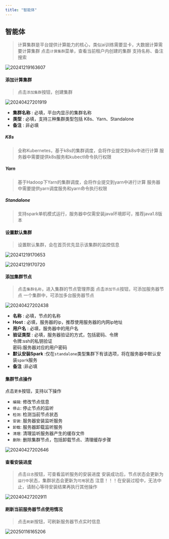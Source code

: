 ```yaml
---
title: "智能体"
---
```


## 智能体

> 计算集群是平台提供计算能力的核心，类似ai训练需要显卡，大数据计算需要计算集群
> 点击`计算集群`菜单，查看当前租户内创建的集群
> 支持名称、备注搜索

![20241219163607](https://img.isxcode.com/picgo/20241219163607.png)

#### 添加计算集群

> 点击`添加集群`按钮，创建集群

![20240427201919](https://img.isxcode.com/picgo/20240427201919.png)

- **集群名称** : 必填，平台内显示的集群名称 
- **类型** : 必填，支持三种集群类型包括 K8s、Yarn、Standalone 
- **备注** : 非必填

##### K8s

> 全称Kubernetes，基于k8s的集群调度，会将作业提交到k8s中进行计算
> 服务器中需要提供k8s服务和kubectl命令执行权限

##### Yarn

> 基于Hadoop下Yarn的集群调度，会将作业提交到yarn中进行计算
> 服务器中需要提供yarn调度服务和yarn命令执行权限

##### Standalone

> 支持spark单机模式运行，服务器中仅需安装java环境即可，推荐java1.8版本

#### 设置默认集群

> 设置默认集群，会在首页优先显示该集群的监控信息

![20241219170653](https://img.isxcode.com/picgo/20241219170653.png)

![20241219170720](https://img.isxcode.com/picgo/20241219170720.png)

#### 添加集群节点

> 点击`集群名称`，进入集群的节点管理界面
> 点击`添加节点`按钮，可添加服务器节点
> 一个集群中，可添加多台服务器节点

![20240427202438](https://img.isxcode.com/picgo/20240427202438.png)

- **名称** : 必填，节点的名称 
- **Host** : 必填，服务器的ip，推荐使用服务器的内网ip地址
- **用户名** : 必填，服务器中的用户名 
- **验证类型** : 必填，服务器验证的方式，包括密码、令牌  
令牌:ssh的私钥验证  
密码:服务器对应的用户密码   
- **默认安装Spark** :仅在`standalone`类型集群下有该选项，将在服务器中默认安装`spark`服务 
- **备注** :非必填

#### 集群节点操作

点击`更多`按钮，支持以下操作 
- `编辑`: 修改节点信息 
- `停止`: 停止节点的监听 
- `检测`: 检测当前节点状态 
- `安装`: 服务器安装监听服务 
- `卸载`: 服务器卸载监听服务 
- `清理`: 清理监听服务器产生的缓存文件 
- `删除`: 删除集群节点，包括卸载节点、清理缓存步骤

![20240427202646](https://img.isxcode.com/picgo/20240427202646.png)

#### 查看安装进度

> 点击`日志`按钮，可查看监听服务的安装进度
> 安装成功后，节点状态会更新为`运行中`状态，集群状态会更新为`可用`状态
> 注意！！！在安装过程中，无法中止，请耐心等待安装结果再执行其他操作

![20240427202911](https://img.isxcode.com/picgo/20240427202911.png)

#### 刷新当前服务器节点使用情况

> 点击`刷新`按钮，可刷新服务器节点实时信息

![20250116165206](https://img.isxcode.com/picgo/20250116165206.png)